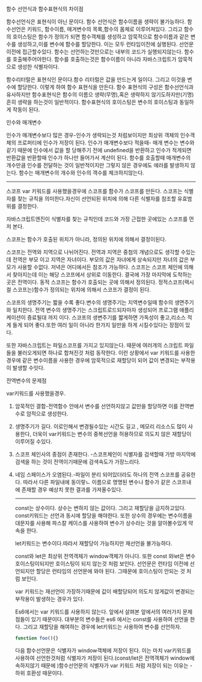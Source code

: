 함수 선언식과 함수표현식의 차이점


함수선언식은 표현식이 아닌 문이다. 함수 선언식은 함수이름을 생략이 불가능하다. 함수선언은 키워드, 함수이름, 매겨변수의 목록,함수의 몸체로 이루어져있다. 그리고 함수의 호이스팅은 함수가 정의가 되면 함수객체를 생성하고 암묵적으로 함수이름과 같은 변수를 생성하고,이를 변수에 함수를 할당한다. 이는 모두 런타임이전에 실행된다. 선언문 이전에 접근할수있다.   함수는 선언하는것만으로는 내부의 코드가 실행되지않는다.  함수를 호출해주어야한다. 함수를 호출하는것은 함수이름이 아니라 자바스크립트가 암묵적으로 생성한 식별자이다.

함수리터럴은 표현식인 문이다.함수 리터럴은 값을 만드는게 일이다. 그리고 이것을 변수에 할당한다. 이렇게 하여 함수 표현식을 만든다. 함수 표현식의 구성은 함수선언식과 유사하지만 함수표현식은 함수의 이름으 생략(무명),혹은 생략하지 않기도하지만(기명) 흔히 생략을 하는것이 일반적이다. 
함수표현식의 호이스팅은 변수의 호이스팅과 동일하게 작동이 된다.

인수와 매개변수

인수가 매개변수보다 많은 경우-인수가 생략되는것 처럼보이지만  최상위 객체의 인수객체의 프로퍼티에 인수가 저장이 된다.
인수가 매개변수보다 적을때- 매개 변수는 변수와 같기 때문에 인수에서 값을 할 당해주기 전에 undefined을 반환하고 인수가 적게되면 반환값을 반환할때 인수가 하나만 들어가서 계산이 된다.
함수를 호출할때 매개변수의 개수만큼 인수를 전달하는 것이 일반적이지만 그렇지 않은 경우에도 에러를 발생하지 않는다. 함수는 매개변수의 개수와 인수의 객수를 체크하지않는다. 

<hr>

스코프
var 키워드를 사용했을경우에  스코프를 함수가 스코프를 만든다. 스코프는 식별자를 찾는 규칙을 의미한다.자신이 선언되된 위치에 의해 다른 식별자를 참조할 유효범위를 결정한다.

자바스크립트엔진이 식별자를 찾는 규칙인데 코드와 가장 근접한 곳에있는 스코프를 먼저 본다.

스코프는 함수가 호출된 위치가 아니라, 정의된  위치에 의해서 결정이된다.

스코프는 전역와 지역으로 나뉘어진다. 전역과 지역은 중첨의 개념으로도 생각할 수있는데 전역은 부모 이고 지역은 자녀이다. 부모의 값은 자녀에게 상속되지만 자녀의 값은 부모가 사용할 수없다.
저녁은 어디에서든 참조가 가능하다. 스코프는 스코프 체인에 의해서 찾아지는데 이는 해당 스코프에서 상위로 이동한다. 결국에 가장 마지막에 도착하는 곳은 전역이다.
동적 스코프는 함수가 호출되는 곳에 의해서 정의된다. 정적스코프(렉시컬 스코프는)함수가 정의되는 위치에 의해서 스코프가 결정이 된다.

스코프의 생명주기는 짧을 수록 좋다.변수의 생명주기는 지역변수일때 함수의 생면주기와 일치한다.
전역 변수의 생명주기는 스크립트로드되자마자 생성되어 프로그램 애플리케이션이 죵료될대 까지 이다.
스코프의 생변주기를 짧게하면 가독성이 좋고,리소스 적게 들게 되어 좋다.또한 여러 일이 아니라 한가지 일만을 하게 시킬수있다는 장점이 있다.

또한 자바스크립트는 파일스코프를 가지고 있지않는다. 때문에 여러개의 스크립트 파일들을 불러오게되면 하나로 합쳐진것 처럼 동작한다. 이런 상황에서 var 키워드를 사용한 경우에 같은 변수이름을 사용한 경우에 암묵적으로 재할당이 되어 값이 변경되는 부작용이 발생할 수잇다.

전역변수의 문제점

var키워드를 사용했을경우.

1. 암묵적인 결합-전역함수 안에서 변수를 선언하지않고 값만을 할당하면 이를 전역변수로 암적으로 생성한다.

2. 생명주기가 길다. 이로인해서 변경될수있는 시간도 길고 , 메모리 리소스도 많이 사용한다,
   더욱이 var키워드는 변수의 중복선언을 허용하므로  의도치 않은 재할당이 이루어질 수있다.

3. 스코프 체인사의 종점이 존재한다. -스코프체인이 식별자를 검색할때 가방 마지막에 검색을 하는 것이 전역이기때문에 검색속도가 가장느리다.

4. 네임 스페이스가 오염된다.-파일이 분리 되어있더라도 하나의 전역 스코프를 공유한다. 따라서 다른 파일내에 동이랗ㄴ 이름으로 명명된 변수나 함수가 같은 스코프내에 존재할 경우 예상치 못한 결과를 가져올수있다.

   <hr>

   const는 상수이다. 상수는 변하지 않는 값이다. 그리고 재할당을 금지하고있다. const키워드는 선언과 동시에 할당을 해야한다. 또한 상수의 경우에는 변수이름을 대문자를 사용해 파스칼 케이스를 사용하여  변수가 상수라는 것을 알아볼수있게 약속을 한다.

   let키워드는 변수이다.따라서 재할당이 가능하지만 재선언을 불가능하다.

   const와 let은 최상위 전역객체가 window객체가 아니다.
   또한 const 와let은 변수 호이스팅이되지만 호이스팅이 되지 않는것 처럼 보인다. 선언문은 런타임 이전에 선언되지만 할당은 런타임의 선언문에 와야 된다. 그때문에 호이스팅이 안되는 것 처럼 보인다.

   var 키워드는 재선언이 가장하기때문에 값이 배할당되어 의도치 않게값이 변경되는 부작용이 발생하는 경우가 있다. 

   Es6에서는 var 키워드를 사용하지 않는다.  앞에서 살펴본 앞에서의 여러가지 문제점들이 있기 때문이다. 대부분의 변수들은 es6 에서는 const를 사용하여 선언을 한다. 그리고 재할당을 해여하는 경우에  let키워드는 사용하여 변수를 선언하자. 

   ~~~javascript
   function foo(){}
   ~~~

   다음 함수선언문은 식별자가 window객체에 저장이 된다. 이는 마치 var키워드를 사용하여 선언한것처럼 식별자가 저장이 된다.(const/let은 전역객체가 window에 속하지않기 때문에 )함수선언문의 식별자가 var 키워드 처럼 저장이 되는 이유는 -하위 호환성 때문이다.

